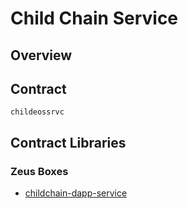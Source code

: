Child Chain Service
===================

## Overview
## Contract

```childeossrvc```

## Contract Libraries

### Zeus Boxes
* [childchain-dapp-service](https://github.com/liquidapps-io/zeus-sdk/tree/master/boxes/groups/services/childchain-dapp-service)